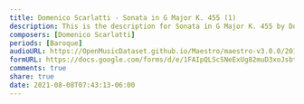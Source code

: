 ```yaml
---
title: Domenico Scarlatti - Sonata in G Major K. 455 (1)
description: This is the description for Sonata in G Major K. 455 by Domenico Scarlatti
composers: [Domenico Scarlatti]
periods: [Baroque]
audioURL: https://OpenMusicDataset.github.io/Maestro/maestro-v3.0.0/2017/MIDI-Unprocessed_083_PIANO083_MID--AUDIO-split_07-09-17_Piano-e_2_-06_wav--2.midi
formURL: https://docs.google.com/forms/d/e/1FAIpQLScSNeExUg82muD3xoJsbtwgLs0WWnIJZCLU3RdSWylY5ygwSA/viewform
comments: true
share: true
date: 2021-08-08T07:43:13-06:00
---
```

